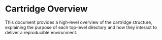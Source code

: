 # Cartridge Overview

This document provides a high‑level overview of the cartridge structure,
explaining the purpose of each top‑level directory and how they interact
to deliver a reproducible environment.
